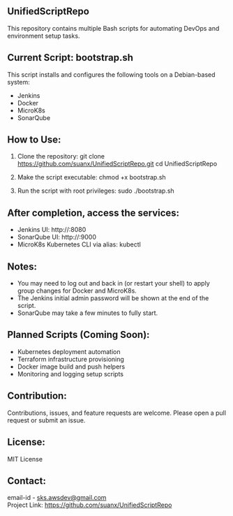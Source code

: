 UnifiedScriptRepo
-----------------

This repository contains multiple Bash scripts for automating DevOps and environment setup tasks.

Current Script: bootstrap.sh
----------------------------

This script installs and configures the following tools on a Debian-based system:

- Jenkins
- Docker
- MicroK8s
- SonarQube

How to Use:
-----------

1. Clone the repository:
   git clone https://github.com/suanx/UnifiedScriptRepo.git
   cd UnifiedScriptRepo

2. Make the script executable:
   chmod +x bootstrap.sh

3. Run the script with root privileges:
   sudo ./bootstrap.sh

After completion, access the services:
---------------------------------------

- Jenkins UI: http://<your-server-ip>:8080
- SonarQube UI: http://<your-server-ip>:9000
- MicroK8s Kubernetes CLI via alias: kubectl

Notes:
------

- You may need to log out and back in (or restart your shell) to apply group changes for Docker and MicroK8s.
- The Jenkins initial admin password will be shown at the end of the script.
- SonarQube may take a few minutes to fully start.

Planned Scripts (Coming Soon):
------------------------------

- Kubernetes deployment automation
- Terraform infrastructure provisioning
- Docker image build and push helpers
- Monitoring and logging setup scripts

Contribution:
-------------

Contributions, issues, and feature requests are welcome. Please open a pull request or submit an issue.

License:
--------

MIT License

Contact:
--------

email-id - sks.awsdev@gmail.com  
Project Link: https://github.com/suanx/UnifiedScriptRepo
